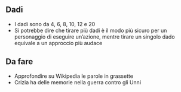 ## Dadi
- I dadi sono da 4, 6, 8, 10, 12 e 20
- Si potrebbe dire che tirare più dadi è il modo più sicuro per un personaggio di eseguire un’azione, mentre tirare un singolo dado equivale a un approccio più audace

## Da fare
- Approfondire su Wikipedia le parole in grassette
- Crizia ha delle memorie nella guerra contro gli Unni 
